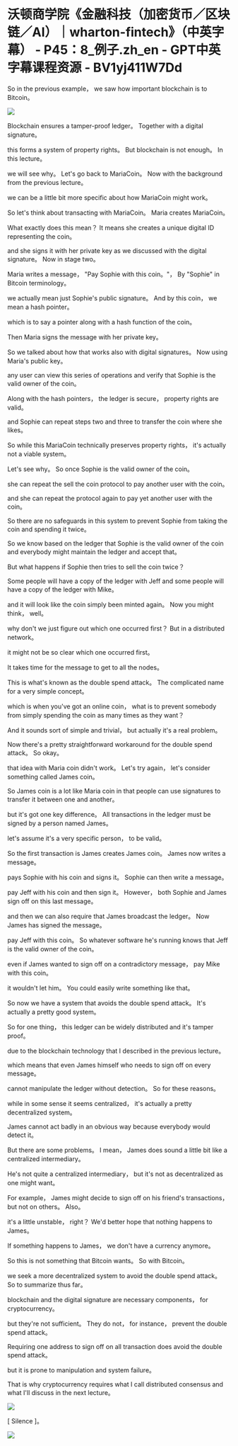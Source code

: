 # 沃顿商学院《金融科技（加密货币／区块链／AI）｜wharton-fintech》（中英字幕） - P45：8_例子.zh_en - GPT中英字幕课程资源 - BV1yj411W7Dd

 So in the previous example， we saw how important blockchain is to Bitcoin。



![](img/19f0ec764cafb45a5c73ba6df1b79461_1.png)

 Blockchain ensures a tamper-proof ledger。 Together with a digital signature。

 this forms a system of property rights。 But blockchain is not enough。 In this lecture。

 we will see why。 Let's go back to MariaCoin。 Now with the background from the previous lecture。

 we can be a little bit more specific about how MariaCoin might work。

 So let's think about transacting with MariaCoin。 Maria creates MariaCoin。

 What exactly does this mean？ It means she creates a unique digital ID representing the coin。

 and she signs it with her private key as we discussed with the digital signature。 Now in stage two。

 Maria writes a message， "Pay Sophie with this coin。"， By "Sophie" in Bitcoin terminology。

 we actually mean just Sophie's public signature。 And by this coin， we mean a hash pointer。

 which is to say a pointer along with a hash function of the coin。

 Then Maria signs the message with her private key。

 So we talked about how that works also with digital signatures。 Now using Maria's public key。

 any user can view this series of operations and verify that Sophie is the valid owner of the coin。

 Along with the hash pointers， the ledger is secure， property rights are valid。

 and Sophie can repeat steps two and three to transfer the coin where she likes。

 So while this MariaCoin technically preserves property rights， it's actually not a viable system。

 Let's see why。 So once Sophie is the valid owner of the coin。

 she can repeat the sell the coin protocol to pay another user with the coin。

 and she can repeat the protocol again to pay yet another user with the coin。

 So there are no safeguards in this system to prevent Sophie from taking the coin and spending it twice。

 So we know based on the ledger that Sophie is the valid owner of the coin and everybody might maintain the ledger and accept that。

 But what happens if Sophie then tries to sell the coin twice？

 Some people will have a copy of the ledger with Jeff and some people will have a copy of the ledger with Mike。

 and it will look like the coin simply been minted again。 Now you might think， well。

 why don't we just figure out which one occurred first？ But in a distributed network。

 it might not be so clear which one occurred first。

 It takes time for the message to get to all the nodes。

 This is what's known as the double spend attack。 The complicated name for a very simple concept。

 which is when you've got an online coin， what is to prevent somebody from simply spending the coin as many times as they want？

 And it sounds sort of simple and trivial， but actually it's a real problem。

 Now there's a pretty straightforward workaround for the double spend attack。 So okay。

 that idea with Maria coin didn't work。 Let's try again， let's consider something called James coin。

 So James coin is a lot like Maria coin in that people can use signatures to transfer it between one and another。

 but it's got one key difference。 All transactions in the ledger must be signed by a person named James。

 let's assume it's a very specific person， to be valid。

 So the first transaction is James creates James coin。 James now writes a message。

 pays Sophie with his coin and signs it。 Sophie can then write a message。

 pay Jeff with his coin and then sign it。 However， both Sophie and James sign off on this last message。

 and then we can also require that James broadcast the ledger。 Now James has signed the message。

 pay Jeff with this coin。 So whatever software he's running knows that Jeff is the valid owner of the coin。

 even if James wanted to sign off on a contradictory message， pay Mike with this coin。

 it wouldn't let him。 You could easily write something like that。

 So now we have a system that avoids the double spend attack。 It's actually a pretty good system。

 So for one thing， this ledger can be widely distributed and it's tamper proof。

 due to the blockchain technology that I described in the previous lecture。

 which means that even James himself who needs to sign off on every message。

 cannot manipulate the ledger without detection。 So for these reasons。

 while in some sense it seems centralized， it's actually a pretty decentralized system。

 James cannot act badly in an obvious way because everybody would detect it。

 But there are some problems。 I mean， James does sound a little bit like a centralized intermediary。

 He's not quite a centralized intermediary， but it's not as decentralized as one might want。

 For example， James might decide to sign off on his friend's transactions， but not on others。 Also。

 it's a little unstable， right？ We'd better hope that nothing happens to James。

 If something happens to James， we don't have a currency anymore。

 So this is not something that Bitcoin wants。 So with Bitcoin。

 we seek a more decentralized system to avoid the double spend attack。 So to summarize thus far。

 blockchain and the digital signature are necessary components， for cryptocurrency。

 but they're not sufficient。 They do not， for instance， prevent the double spend attack。

 Requiring one address to sign off on all transaction does avoid the double spend attack。

 but it is prone to manipulation and system failure。

 That is why cryptocurrency requires what I call distributed consensus and what I'll discuss in the next lecture。



![](img/19f0ec764cafb45a5c73ba6df1b79461_3.png)

 [ Silence ]。

![](img/19f0ec764cafb45a5c73ba6df1b79461_5.png)